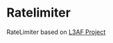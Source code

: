 # Ratelimiter
RateLimiter based on [L3AF Project](https://github.com/l3af-project/eBPF-Package-Repository/tree/main/ratelimiting)
